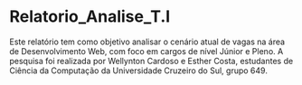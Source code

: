# Relatorio_Analise_T.I
Este relatório tem como objetivo analisar o cenário atual de vagas na área de Desenvolvimento Web, com foco em cargos de nível Júnior e Pleno. A pesquisa foi realizada por Wellynton Cardoso e Esther Costa, estudantes de Ciência da Computação da Universidade Cruzeiro do Sul, grupo 649.
